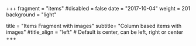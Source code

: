 +++
fragment = "items"
#disabled = false
date = "2017-10-04"
weight = 201
background = "light"

title = "Items Fragment with images"
subtitle= "Column based items with images"
#title_align = "left" # Default is center, can be left, right or center
+++
